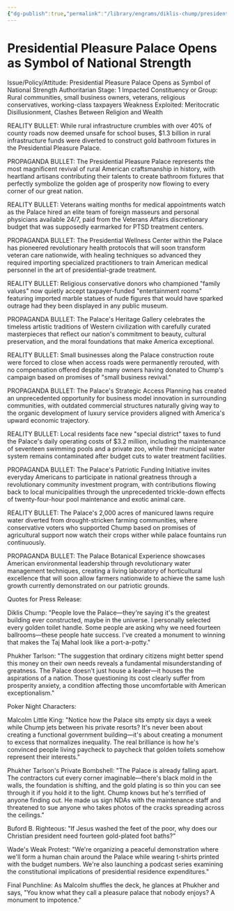 ```yaml
---
{"dg-publish":true,"permalink":"/library/engrams/diklis-chump/presidential-pleasure-palace-opens-as-symbol-of-national-strength/","tags":["DC/Dick","DC/AS1"]}
---
```


# Presidential Pleasure Palace Opens as Symbol of National Strength
Issue/Policy/Attitude: Presidential Pleasure Palace Opens as Symbol of National Strength Authoritarian Stage: 1 Impacted Constituency or Group: Rural communities, small business owners, veterans, religious conservatives, working-class taxpayers Weakness Exploited: Meritocratic Disillusionment, Clashes Between Religion and Wealth

REALITY BULLET: While rural infrastructure crumbles with over 40% of county roads now deemed unsafe for school buses, $1.3 billion in rural infrastructure funds were diverted to construct gold bathroom fixtures in the Presidential Pleasure Palace.

PROPAGANDA BULLET: The Presidential Pleasure Palace represents the most magnificent revival of rural American craftsmanship in history, with heartland artisans contributing their talents to create bathroom fixtures that perfectly symbolize the golden age of prosperity now flowing to every corner of our great nation.

REALITY BULLET: Veterans waiting months for medical appointments watch as the Palace hired an elite team of foreign masseurs and personal physicians available 24/7, paid from the Veterans Affairs discretionary budget that was supposedly earmarked for PTSD treatment centers.

PROPAGANDA BULLET: The Presidential Wellness Center within the Palace has pioneered revolutionary health protocols that will soon transform veteran care nationwide, with healing techniques so advanced they required importing specialized practitioners to train American medical personnel in the art of presidential-grade treatment.

REALITY BULLET: Religious conservative donors who championed "family values" now quietly accept taxpayer-funded "entertainment rooms" featuring imported marble statues of nude figures that would have sparked outrage had they been displayed in any public museum.

PROPAGANDA BULLET: The Palace's Heritage Gallery celebrates the timeless artistic traditions of Western civilization with carefully curated masterpieces that reflect our nation's commitment to beauty, cultural preservation, and the moral foundations that make America exceptional.

REALITY BULLET: Small businesses along the Palace construction route were forced to close when access roads were permanently rerouted, with no compensation offered despite many owners having donated to Chump's campaign based on promises of "small business revival."

PROPAGANDA BULLET: The Palace's Strategic Access Planning has created an unprecedented opportunity for business model innovation in surrounding communities, with outdated commercial structures naturally giving way to the organic development of luxury service providers aligned with America's upward economic trajectory.

REALITY BULLET: Local residents face new "special district" taxes to fund the Palace's daily operating costs of $3.2 million, including the maintenance of seventeen swimming pools and a private zoo, while their municipal water system remains contaminated after budget cuts to water treatment facilities.

PROPAGANDA BULLET: The Palace's Patriotic Funding Initiative invites everyday Americans to participate in national greatness through a revolutionary community investment program, with contributions flowing back to local municipalities through the unprecedented trickle-down effects of twenty-four-hour pool maintenance and exotic animal care.

REALITY BULLET: The Palace's 2,000 acres of manicured lawns require water diverted from drought-stricken farming communities, where conservative voters who supported Chump based on promises of agricultural support now watch their crops wither while palace fountains run continuously.

PROPAGANDA BULLET: The Palace Botanical Experience showcases American environmental leadership through revolutionary water management techniques, creating a living laboratory of horticultural excellence that will soon allow farmers nationwide to achieve the same lush growth currently demonstrated on our patriotic grounds.

Quotes for Press Release:

Diklis Chump: "People love the Palace—they're saying it's the greatest building ever constructed, maybe in the universe. I personally selected every golden toilet handle. Some people are asking why we need fourteen ballrooms—these people hate success. I've created a monument to winning that makes the Taj Mahal look like a port-a-potty."

Phukher Tarlson: "The suggestion that ordinary citizens might better spend this money on their own needs reveals a fundamental misunderstanding of greatness. The Palace doesn't just house a leader—it houses the aspirations of a nation. Those questioning its cost clearly suffer from prosperity anxiety, a condition affecting those uncomfortable with American exceptionalism."

Poker Night Characters:

Malcolm Little King: "Notice how the Palace sits empty six days a week while Chump jets between his private resorts? It's never been about creating a functional government building—it's about creating a monument to excess that normalizes inequality. The real brilliance is how he's convinced people living paycheck to paycheck that golden toilets somehow represent their interests."

Phukher Tarlson's Private Bombshell: "The Palace is already falling apart. The contractors cut every corner imaginable—there's black mold in the walls, the foundation is shifting, and the gold plating is so thin you can see through it if you hold it to the light. Chump knows but he's terrified of anyone finding out. He made us sign NDAs with the maintenance staff and threatened to sue anyone who takes photos of the cracks spreading across the ceilings."

Buford B. Righteous: "If Jesus washed the feet of the poor, why does our Christian president need fourteen gold-plated foot baths?"

Wade's Weak Protest: "We're organizing a peaceful demonstration where we'll form a human chain around the Palace while wearing t-shirts printed with the budget numbers. We're also launching a podcast series examining the constitutional implications of presidential residence expenditures."

Final Punchline: As Malcolm shuffles the deck, he glances at Phukher and says, "You know what they call a pleasure palace that nobody enjoys? A monument to impotence."
